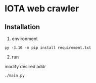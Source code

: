 # IOTA web crawler

## Installation

1. environment

```
py -3.10 -m pip install requirement.txt
```

2. run

modify desired addr

```
./main.py
```
